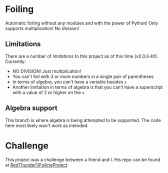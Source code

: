 # Foiling
Automatic foiling without any modules and with the power of Python! Only supports multiplication! No division!

## Limitations
There are a number of limitations to this project as of this time (v2.0.0-b1). Currently:
* NO DIVISION! Just multiplication!
* You can't foil with 3 or more numbers in a single pair of parentheses
* In terms of algebra, you can't have a variable besides `x`
* Another limitation in terms of algebra is that you can't have a superscript with a value of 2 or higher on the `x`

## Algebra support
This branch is where algebra is being attempted to be supported. The code here most likely won't work as intended.

# Challenge
This project was a challenge between a friend and I. His repo can be found at [RedThunder1/FoilingProject](https://github.com/RedThunder1/FoilingProject)
